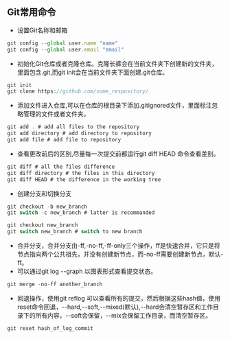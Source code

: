 ## Git常用命令

- 设置Git名称和邮箱
```javascript
git config --global user.name "name"
git config --global user.email "email"
```
- 初始化Git仓库或者克隆仓库。克隆长裤会在当前文件夹下创建新的文件夹，里面包含.git,而git init会在当前文件夹下面创建.git仓库。

```javascript
git init
git clone https://github.com/some_respository/
```

- 添加文件进入仓库,可以在仓库的根目录下添加.gitignored文件，里面标注忽略管理的文件或者文件夹。

``` c
git add . # add all files to the repository
git add directory # add directory to repository
git add file # add file to repository
```
- 查看更改前后的区别,尽量每一次提交前都运行git diff HEAD 命令查看差别。

```c
git diff # all the files difference
git diff directory # the files in this directory
git diff HEAD # the difference in the working tree
```
- 创建分支和切换分支
```c
git checkout -b new_branch
git switch -c new_branch # latter is recommanded

git checkout new_branch
git switch new_branch # switch to new branch
```

- 合并分支，合并分支由-ff,-no-ff,-ff-only三个操作，ff是快速合并，它只是将节点指向两个公共祖先，并没有创建新节点，而-no-ff需要创建新节点，默认-ff。
- 可以通过git log --graph 以图表形式查看提交状态。

``` c
git merge -no-ff another_branch
```


- 回退操作，使用git reflog 可以查看所有的提交，然后根据这些hash值，使用reset命令回退，--hard,--soft,--mixed(默认),--hard会清空暂存区和工作目录下的所有内容，--soft会保留，--mix会保留工作目录，而清空暂存区。

``` c
git reset hash_of_log_commit
```
